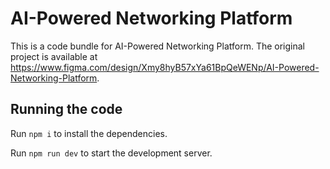 
  # AI-Powered Networking Platform

  This is a code bundle for AI-Powered Networking Platform. The original project is available at https://www.figma.com/design/Xmy8hyB57xYa61BpQeWENp/AI-Powered-Networking-Platform.

  ## Running the code

  Run `npm i` to install the dependencies.

  Run `npm run dev` to start the development server.
  